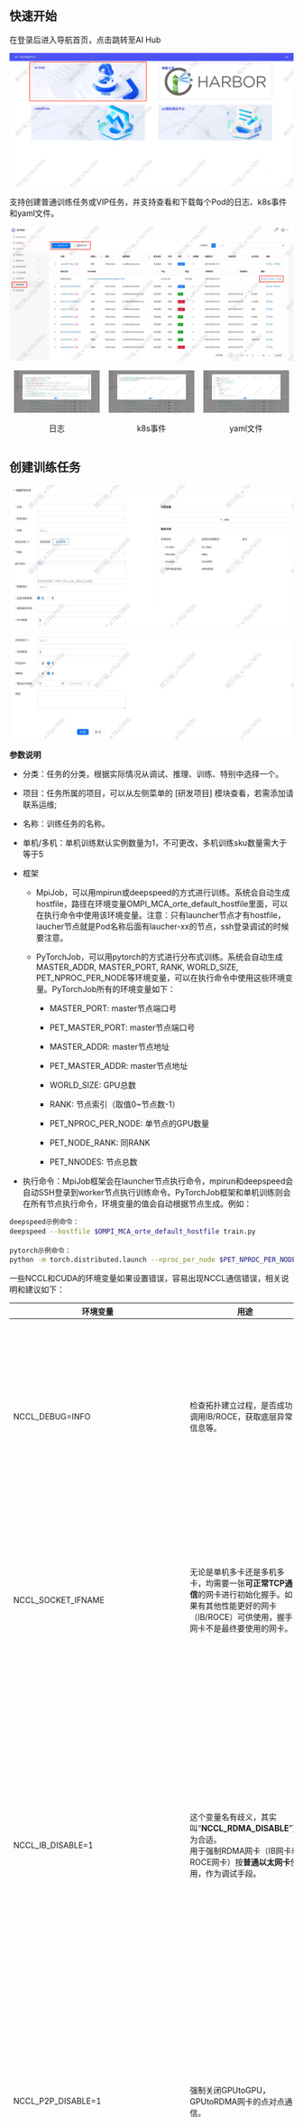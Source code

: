## 快速开始

在登录后进入导航首页，点击跳转至AI Hub

![](images/模型训练/image-13.png)

支持创建普通训练任务或VIP任务，并支持查看和下载每个Pod的日志、k8s事件和yaml文件。

![](images/模型训练/image-14.png)


<div style="display: flex; justify-content: space-between;">
  <div style="text-align: center;">
    <img src="images/模型训练/image-10.png" alt="日志" style="width: 90%;"/>
    <p>日志</p>
  </div>
  <div style="text-align: center;">
    <img src="images/模型训练/image-11.png" alt="k8s事件" style="width: 90%;"/>
    <p>k8s事件</p>
  </div>
  <div style="text-align: center;">
    <img src="images/模型训练/image-12.png" alt="yaml文件" style="width: 90%;"/>
    <p>yaml文件</p>
  </div>
</div>


## 创建训练任务

![](images/模型训练/image.png)

![](images/模型训练/image-1.png)

**参数说明**

* 分类：任务的分类，根据实际情况从调试、推理、训练、特别中选择一个。

* 项目：任务所属的项目，可以从左侧菜单的 \[研发项目] 模块查看，若需添加请联系运维;

* 名称：训练任务的名称。

* 单机/多机：单机训练默认实例数量为1，不可更改，多机训练sku数量需大于等于5

* 框架

  * MpiJob，可以用mpirun或deepspeed的方式进行训练。系统会自动生成hostfile，路径在环境变量OMPI\_MCA\_orte\_default\_hostfile里面，可以在执行命令中使用该环境变量。注意：只有launcher节点才有hostfile，laucher节点就是Pod名称后面有laucher-xx的节点，ssh登录调试的时候要注意。

  * PyTorchJob，可以用pytorch的方式进行分布式训练。系统会自动生成MASTER\_ADDR, MASTER\_PORT, RANK, WORLD\_SIZE, PET\_NPROC\_PER\_NODE等环境变量，可以在执行命令中使用这些环境变量。PyTorchJob所有的环境变量如下：

    * MASTER\_PORT: master节点端口号

    * PET\_MASTER\_PORT: master节点端口号

    * MASTER\_ADDR: master节点地址&#x20;

    * PET\_MASTER\_ADDR: master节点地址

    * WORLD\_SIZE: GPU总数  &#x20;

    * RANK: 节点索引（取值0\~节点数-1）

    * PET\_NPROC\_PER\_NODE: 单节点的GPU数量

    * PET\_NODE\_RANK: 同RANK

    * PET\_NNODES: 节点总数

* 执行命令：MpiJob框架会在launcher节点执行命令，mpirun和deepspeed会自动SSH登录到worker节点执行训练命令。PyTorchJob框架和单机训练则会在所有节点执行命令，环境变量的值会自动根据节点生成。例如：

```bash
deepspeed示例命令：
deepspeed --hostfile $OMPI_MCA_orte_default_hostfile train.py

pytorch示例命令：
python -m torch.distributed.launch --nproc_per_node $PET_NPROC_PER_NODE --nnodes $PET_NNODES --node_rank $RANK --master_addr=$MASTER_ADDR --master_port=$MASTER_PORT train.py
```

一些NCCL和CUDA的环境变量如果设置错误，容易出现NCCL通信错误，相关说明和建议如下：

| 环境变量 | 用途 | 负面影响 | 建议值 |
|------|------|---------|---------|
| NCCL_DEBUG=INFO | 检查拓扑建立过程，是否成功调用IB/ROCE，获取底层异常信息等。 | （1）训练起来后仍会持续打印大量无价值的日志，掩盖有效信息；<br>（2）Pytorch分布式库本身对nccl异常包了一层，训练起来后nccl日志价值不大 | 非调试不应设置 |
| NCCL_SOCKET_IFNAME | 无论是单机多卡还是多机多卡，均需要一张**可正常TCP通信**的网卡进行初始化握手。如果有其他性能更好的网卡（IB/ROCE）可供使用，握手网卡不是最终要使用的网卡。 | 如果设置的网卡均不可用或不存在，nccl建立通信的流程报错 | 交给AI Hub平台自动设置。<br>开启IB网络时，自动设置为front1；<br>不开启IB网络时，自动设置为en。 |
| NCCL_IB_DISABLE=1 | 这个变量名有歧义，其实叫“**NCCL_RDMA_DISABLE**”更为合适。<br>用于强制RDMA网卡（IB网卡和ROCE网卡）按**普通以太网卡**使用，作为调试手段。| 经实测，可跑满100Gbps的ROCE网络，若被设置成普通以太网卡（**协议栈开销大、需要走CPU和PCIE绕远路**）使用，带宽仅可跑到**30Gbps**。 | 交给AI Hub平台自动设置。<br>开启IB网络时，自动设置为0；<br>不开启IB网络时，自动设置为1。<br><br>理论上ROCE也不应设置为1，ROCE不设置是否会导致训不起来还在调查中，欢迎提供案例。 |
| NCCL_P2P_DISABLE=1 | 强制关闭GPUtoGPU，GPUtoRDMA网卡的点对点通信。 | 本身支持点对点通信的GPU，被迫走CPU和PCIE绕远路，影响效率 | 正常情况下不应设置。<br>4090不支持P2P通信，早期某些机器因驱动和CUDA版本问题需要此设置避免报错。 |
| CUDA_LAUNCH_BLOCKING=1 | Pytorch中CPU做Kernel Launch和GPU做Kernel执行是异步操作，当GPU执行Kernel报错时，CPU已在执行后面的算子，给出的崩溃栈位置是不准确的。<br>使用该环境变量实现当前Kernel执行完成前，CPU堵塞，从而实现**CPU和GPU的强制同步**。 | 异步执行有利于缓解**CPU执行Python代码**  Launch Kernel跟不上GPU 执行Kernel效率的问题。强制同步会导致前向包含**大量的GPU等待CPU下发Kernel的时间（气泡时间）** | 非调试不应设置 |
| PYTORCH_NO_CUDA_MEMORY_CACHING=1 | 强制关闭Pytorch显存池<br>用于调试OOM问题。 | 显存临时分配和释放属于系统调用，开销较大<br>显存池将显存的分配和释放在用户态实现以减小开销<br>显然关闭显存池会有明显的性能开销 | 非调试不应设置 |


* 镜像地址：如果是MpiJob框架或者开启SSH，需要在镜像里面安装好SSH，Dockerfile的相关命令如下：

```bash
RUN apt-get update && apt-get install -y --no-install-recommends \
        openssh-client \
        openssh-server \
        pdsh \
        && rm -rf /var/lib/apt/lists/*
```

另外，不要修改ssh的默认端口号（22），也就是/etc/ssh/ssh\_config里面的Port，否则会导致worker节点训练无法启动。

* 总是拉取镜像：如果选是，则启动任务的时候会拉取最新的镜像；如果选择否，则会用已有的镜像。

* 虚拟集群：按GPU资源分组的虚拟集群。集群可用的资源可以在左侧菜单的【资源面板】查看。

  目前有两个虚拟集群

  * A800-960G-120core: 2台

  * 4090-960G-88core: 10台

* SKU数量：每个节点分配的资源数量。单个节点消耗的资源数等于：SKU数量\*虚拟集群SKU资源。

* 共享内存：单位GB，建议。

* 实例数量：训练节点（Node）的数量，worker节点数量。

* 开启SSH：如果开启SSH，需要先在镜像中安装好SSH。之后在POD详情中的SSH信息中可以看到登录SSH的方法，例如：

```bash
请用以下命令登录到POD中(默认登录密码是“root”): ssh -p 2345 root@192.168.13.160
```

* IB网络：如果开启IB网络，需要虚拟集群支持才行。

* 预估运行时长：训练任务运行完成需要的大致时长，支持精确到秒。

* 描述：选填。

* 环境变量：配置环境变量后，会打到每个pod中

* 数据存储：可访问的外部存储，勾选后可在pod内访问，路径字段为在pod内访问的路径，目前支持的存储

  * LC-data 浪潮存储

  * HW-data 华为全闪存储



## 创建VIP任务

点击创建VIP任务的按钮，跳转至创建页

![](images/模型训练/image-2.png)



所有参数设置都和创建普通的训练任务一样，只是需要在右侧的`VIP任务资源调度`模块勾选机器以保证VIP任务的第一时间运行。可以选择等待勾选机器上的任务完成，也可以选择立即杀死勾选机器上的任务。

![](images/模型训练/image-3.png)

在选择虚拟集群后，可以在`VIP任务资源调度`模块看到该虚拟集群的机器列表。优先展示没有被任务占用的机器，有任务占用的机器可以看到该机器上正在运行的任务列表。根据任务的运行情况选择需要抢占的机器，**若需要立即杀死任务建议先和任务的创建人协商好**。在普通任务因VIP任务被杀死后，可以在详情页看到杀死任务的操作人。若事先未协商发现自己的任务被杀死，可以找相应的操作人沟通。

![](images/模型训练/image-4.png)

创建后可以看到训练任务有VIP的标识，VIP任务不会被其他任务杀死，同样支持停止和复制。

![](images/模型训练/image-5.png)



## 查看资源指标

1. 查看任务的资源指标

点击任务名称跳转到详情页

![](images/模型训练/image-6.png)

点击资源指标按钮跳转到监控页

![](images/模型训练/image-7.png)

查看该任务当前的资源指标

![](images/模型训练/image-8.png)



2. 查看Pod的资源指标

点击Pod名称跳转到详情页

![](images/模型训练/image-9.png)

点击资源指标按钮跳转到监控页

![](images/模型训练/image-15.png)

查看该Pod当前的资源指标

![](images/模型训练/image-16.png)





## 环境变量检查

在导致训练任务失败的原因中，大多数问题是环境变量设置有误引起的。例如引用的环境变量没有初始化导致工作节点Fail、开启IB网络但没有设置相关的环境变量导致socket timeout等等。因此环境变量检查工具能够协助用户更快地定位并解决问题，用户通过埋点的方式上报环境变量后，检查工具会将分析结果通知到用户。如下所示：

![](images/模型训练/image-17.png)



使用环境变量检查工具的步骤如下：

1. 创建训练任务时，在执行训练脚本之前，安装埋点sdk。安装命令如下：

```bash
python3 -m pip install --trusted-host 192.168.99.216 -i http://192.168.99.216:8081/repository/python/simple git+http://pip_ak:wv8GUNr19k7AHHckLdqZ@192.168.99.198/aisdp/data_service/aitc_tools.git
```

例如：

![](images/模型训练/image-18.png)

2. 编辑训练脚本，在训练执行前添加:

```python
from aitc_tools import mtp_reporter;mtp_reporter.report_envs()
```

例如：

```python
...
from aitc_tools import mtp_reporter;mtp_reporter.report_envs()

torch.distributed.init_process_group()
...
```




